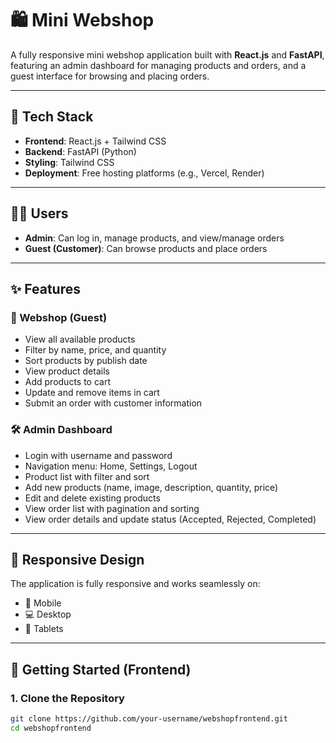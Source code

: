 # 🛍️ Mini Webshop

A fully responsive mini webshop application built with **React.js** and **FastAPI**, featuring an admin dashboard for managing products and orders, and a guest interface for browsing and placing orders.

---

## 🚀 Tech Stack

- **Frontend**: React.js + Tailwind CSS
- **Backend**: FastAPI (Python)
- **Styling**: Tailwind CSS
- **Deployment**: Free hosting platforms (e.g., Vercel, Render)

---

## 🧑‍💻 Users

- **Admin**: Can log in, manage products, and view/manage orders
- **Guest (Customer)**: Can browse products and place orders

---

## ✨ Features

### 🛒 Webshop (Guest)

- View all available products
- Filter by name, price, and quantity
- Sort products by publish date
- View product details
- Add products to cart
- Update and remove items in cart
- Submit an order with customer information

### 🛠️ Admin Dashboard

- Login with username and password
- Navigation menu: Home, Settings, Logout
- Product list with filter and sort
- Add new products (name, image, description, quantity, price)
- Edit and delete existing products
- View order list with pagination and sorting
- View order details and update status (Accepted, Rejected, Completed)

---

## 📱 Responsive Design

The application is fully responsive and works seamlessly on:

- 📱 Mobile
- 💻 Desktop
- 📱 Tablets

---

## 🔧 Getting Started (Frontend)

### 1. Clone the Repository

```bash
git clone https://github.com/your-username/webshopfrontend.git
cd webshopfrontend
```
